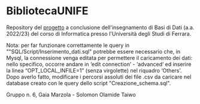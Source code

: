 # BibliotecaUNIFE

Repository del [progetto](/Traccia_progetto.pdf) a conclusione dell'insegnamento di Basi di Dati (a.a. 2022/23) del corso di Informatica presso l'Università degli Studi di Ferrara.

Nota: per far funzionare correttamente le query in ""SQL/Script/Inserimento_dati.sql" potrebbe essere necessario che, in Mysql, la connessione venga editata per permettere il caricamento dei dati: nello specifico, occorre andare in ‘edit connection’ - ‘advanced’ ed inserire la linea “OPT_LOCAL_INFILE=1” (senza virgolette) nel riquadro ‘Others’. Dopo averlo fatto, modificare i percorsi assoluti dei file .csv da caricare nel database creato con le query dello script "Creazione_schema.sql".

Gruppo n. 6, Gaia Marzola - Solomon Olamide Taiwo
